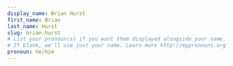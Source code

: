 ```yaml
---
display_name: Brian Hurst
first_name: Brian
last_name: Hurst
slug: brian-hurst
# List your pronoun(s) if you want them displayed alongside your name.
# If blank, we'll use just your name. Learn more http://mypronouns.org
pronoun: he/him
---
```

